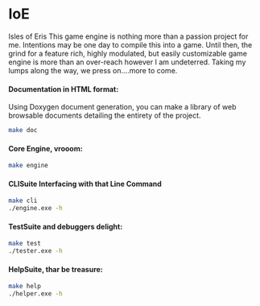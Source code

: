 # IoE 
Isles of Eris
This game engine is nothing more than a passion project for me. Intentions may be one day to compile this into a game. Until then, the grind for a feature rich, highly modulated, but easily customizable game engine is more than an over-reach however I am undeterred. Taking my lumps along the way, we press on....more to come.


#### Documentation in HTML format: 
Using Doxygen document generation, you can make a library of web browsable documents detailing the entirety of the project.

```bash
make doc
```

#### Core Engine, vrooom: 
```bash
make engine 
```

#### CLISuite Interfacing with that Line Command
```bash
make cli 
./engine.exe -h
```

#### TestSuite and debuggers delight:
```bash
make test
./tester.exe -h
```

#### HelpSuite, thar be treasure: 
```bash
make help
./helper.exe -h
```